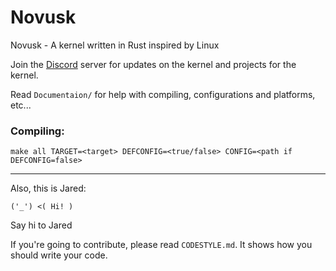 # Novusk

Novusk - A kernel written in Rust inspired by Linux

Join the [Discord](https://discord.gg/hcVcCugVFP) server for updates on the kernel and projects for the kernel.

Read ``Documentaion/`` for help with compiling, configurations and platforms, etc...

### Compiling:
```commandline
make all TARGET=<target> DEFCONFIG=<true/false> CONFIG=<path if DEFCONFIG=false>
```
   
---

Also, this is Jared:
```commandline
('_') <( Hi! )
```

Say hi to Jared

If you're going to contribute, please read ``CODESTYLE.md``. It shows how you should write your code.
